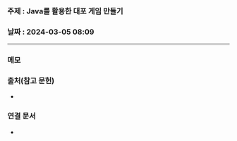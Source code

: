 ### 주제 : Java를 활용한 대포 게임 만들기

### 날짜 : 2024-03-05 08:09
----
### 메모
> 

### 출처(참고 문헌)
-

### 연결 문서
-
